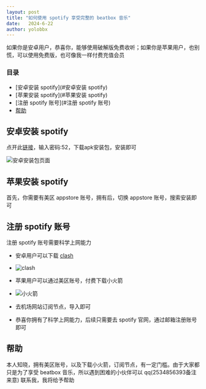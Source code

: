 ```yaml
---
layout: post
title: "如何使用 spotify 享受完整的 beatbox 音乐"
date:   2024-6-22
author: yolobbx
---
```


如果你是安卓用户，恭喜你，能够使用破解版免费收听；如果你是苹果用户，也别慌，可以使用免费版，也可像我一样付费充值会员

<!-- more -->

### 目录

- [安卓安装 spotify](#安卓安装 spotify)
- [苹果安装 spotify](#苹果安装 spotify)
- [注册 spotify 账号](#注册 spotify 账号)
- [帮助](#帮助)

## 安卓安装 spotify

点开此[链接](https://wwbz.lanzoue.com/i2moB0u3u8bi)，输入密码:52，下载apk安装包，安装即可

![安卓安装包页面](https://yolobbx.github.io/images/安卓安装包页面.png)

## 苹果安装 spotify

首先，你需要有美区 appstore 账号，拥有后，切换 appstore 账号，搜索安装即可

## 注册 spotify 账号

注册 spotify 账号需要科学上网能力
- 安卓用户可以下载 [clash](https://dl.clashforandroid.org/releases/latest/cfa-2.5.12-premium-universal-release.apk)

- ![clash](https://yolobbx.github.io/images/clash.png)

- 苹果用户可以通过美区账号，付费下载小火箭

- ![小火箭](https://yolobbx.github.io/images/小火箭.png)

- 去机场网站订阅节点，导入即可
- 恭喜你拥有了科学上网能力，后续只需要去 spotify 官网，通过邮箱注册账号即可

## 帮助

本人知晓，拥有美区账号，以及下载小火箭，订阅节点，有一定门槛。由于大家都只是为了享受 beatbox 音乐，所以遇到困难的小伙伴可以 qq(2534856393备注来意) 联系我，我将给予帮助
